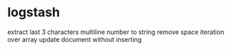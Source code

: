 # logstash
extract last 3 characters
multiline
number to string
remove space
iteration over array
update document without inserting
